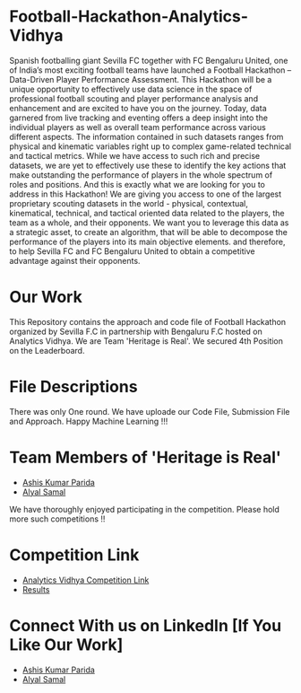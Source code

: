 # Football-Hackathon-Analytics-Vidhya
Spanish footballing giant Sevilla FC together with FC Bengaluru United, one of India’s most exciting football teams have launched a Football Hackathon – Data-Driven Player Performance Assessment. This Hackathon will be a unique opportunity to effectively use data science in the space of professional football scouting and player performance analysis and enhancement and are excited to have you on the journey.   Today, data garnered from live tracking and eventing offers a deep insight into the individual players as well as overall team performance across various different aspects. The information contained in such datasets ranges from physical and kinematic variables right up to complex game-related technical and tactical metrics. While we have access to such rich and precise datasets, we are yet to effectively use these to identify the key actions that make outstanding the performance of players in the whole spectrum of roles and positions.  And this is exactly what we are looking for you to address in this Hackathon! We are giving you access to one of the largest proprietary scouting datasets in the world - physical, contextual, kinematical, technical, and tactical oriented data related to the players, the team as a whole, and their opponents. We want you to leverage this data as a strategic asset, to create an algorithm, that will be able to decompose the performance of the players into its main objective elements. and therefore, to help Sevilla FC and FC Bengaluru United to obtain a competitive advantage against their opponents. 

# Our Work
This Repository contains the approach and code file of Football Hackathon organized by Sevilla F.C in partnership with Bengaluru F.C hosted on Analytics Vidhya.
We are Team 'Heritage is Real'.
We secured 4th Position on the Leaderboard.
# File Descriptions
There was only One round. We have uploade our Code File, Submission File and Approach.
Happy Machine Learning !!!
# Team Members of 'Heritage is Real'
* [Ashis Kumar Parida](https://github.com/ash73-cloud)
* [Alyal Samal](https://github.com/Alyal077)

We have thoroughly enjoyed participating in the competition. Please hold more such competitions !!
# Competition Link
* [Analytics Vidhya Competition Link ](https://datahack.analyticsvidhya.com/contest/football-hackathon/#About)
* [Results](https://datahack.analyticsvidhya.com/contest/football-hackathon/#LeaderBoard)

# Connect With us on LinkedIn [If You Like Our Work]
* [Ashis Kumar Parida](https://www.linkedin.com/in/ash73-cloud/)
* [Alyal Samal](https://www.linkedin.com/in/alyal077/)

